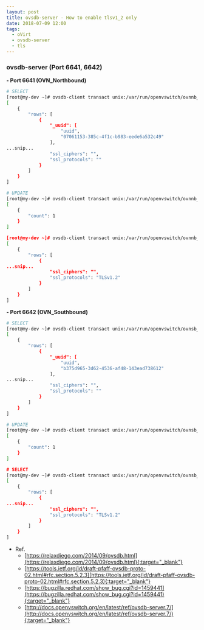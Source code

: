 ```yaml
---
layout: post
title: ovsdb-server - How to enable tlsv1_2 only
date: 2018-07-09 12:00
tags:
  - oVirt
  - ovsdb-server
  - tls
---
```



### ovsdb-server (Port 6641, 6642)

**- Port 6641 (OVN_Northbound)**

```bash
# SELECT
[root@my-dev ~]# ovsdb-client transact unix:/var/run/openvswitch/ovnnb_db.sock '["OVN_Northbound", {"op":"select", "table":"SSL", "where":[]}]' | python -m json.tool
[
    {
        "rows": [
            {
                "_uuid": [
                    "uuid",
                    "07061153-385c-4f1c-b983-eede6a532c49"
                ],
...snip...
                "ssl_ciphers": "",
                "ssl_protocols": ""
            }
        ]
    }
]

# UPDATE
[root@my-dev ~]# ovsdb-client transact unix:/var/run/openvswitch/ovnnb_db.sock '["OVN_Northbound", {"op":"update", "table":"SSL", "where": [["_uuid","==",["uuid","07061153-385c-4f1c-b983-eede6a532c49"]]], "row": {"ssl_protocols": "TLSv1.2"}}]' | python -m json.tool
[
    {
        "count": 1
    }
]

[root@my-dev ~]# ovsdb-client transact unix:/var/run/openvswitch/ovnnb_db.sock '["OVN_Northbound", {"op":"select", "table":"SSL", "where":[]}]' | python -m json.tool
[
    {
        "rows": [
            {
...snip...
                "ssl_ciphers": "",
                "ssl_protocols": "TLSv1.2"
            }
        ]
    }
]
```


**- Port 6642 (OVN_Southbound)**

```bash
# SELECT
[root@my-dev ~]# ovsdb-client transact unix:/var/run/openvswitch/ovnsb_db.sock '["OVN_Southbound", {"op":"select", "table":"SSL", "where": []}]' | python -m json.tool
[
    {
        "rows": [
            {
                "_uuid": [
                    "uuid",
                    "b375d965-3d62-4536-af48-143ead738612"
                ],
...snip...
                "ssl_ciphers": "",
                "ssl_protocols": ""
            }
        ]
    }
]

# UPDATE
[root@my-dev ~]# ovsdb-client transact unix:/var/run/openvswitch/ovnsb_db.sock '["OVN_Southbound", {"op":"update", "table":"SSL", "where":[], "row":{"ssl_protocols": "TLSv1.2"}}]' | python -m json.tool
[
    {
        "count": 1
    }
]

# SELECT
[root@my-dev ~]# ovsdb-client transact unix:/var/run/openvswitch/ovnsb_db.sock '["OVN_Southbound", {"op":"select", "table":"SSL", "where": []}]' | python -m json.tool
[
    {
        "rows": [
            {
...snip...
                "ssl_ciphers": "",
                "ssl_protocols": "TLSv1.2"
            }
        ]
    }
]
```


- Ref.
	- [https://relaxdiego.com/2014/09/ovsdb.html](https://relaxdiego.com/2014/09/ovsdb.html){:target="_blank"}
	- [https://tools.ietf.org/id/draft-pfaff-ovsdb-proto-02.html#rfc.section.5.2.3](https://tools.ietf.org/id/draft-pfaff-ovsdb-proto-02.html#rfc.section.5.2.3){:target="_blank"}
	- [https://bugzilla.redhat.com/show_bug.cgi?id=1459441](https://bugzilla.redhat.com/show_bug.cgi?id=1459441){:target="_blank"}
	- [http://docs.openvswitch.org/en/latest/ref/ovsdb-server.7/](http://docs.openvswitch.org/en/latest/ref/ovsdb-server.7/){:target="_blank"}

